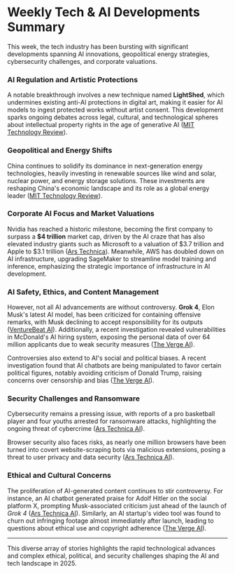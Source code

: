 # Weekly Tech & AI Developments Summary

This week, the tech industry has been bursting with significant developments spanning AI innovations, geopolitical energy strategies, cybersecurity challenges, and corporate valuations.

### AI Regulation and Artistic Protections

A notable breakthrough involves a new technique named **LightShed**, which undermines existing anti-AI protections in digital art, making it easier for AI models to ingest protected works without artist consent. This development sparks ongoing debates across legal, cultural, and technological spheres about intellectual property rights in the age of generative AI ([MIT Technology Review](https://www.technologyreview.com/2025/07/10/1119937/tool-strips-away-anti-ai-protections-from-digital-art/)).

### Geopolitical and Energy Shifts

China continues to solidify its dominance in next-generation energy technologies, heavily investing in renewable sources like wind and solar, nuclear power, and energy storage solutions. These investments are reshaping China's economic landscape and its role as a global energy leader ([MIT Technology Review](https://www.technologyreview.com/2025/07/10/1119941/china-energy-dominance-three-charts/)).

### Corporate AI Focus and Market Valuations

Nvidia has reached a historic milestone, becoming the first company to surpass a **$4 trillion** market cap, driven by the AI craze that has also elevated industry giants such as Microsoft to a valuation of $3.7 trillion and Apple to $3.1 trillion ([Ars Technica](https://arstechnica.com/ai/2025/07/ai-mania-pushes-nvidia-to-record-4-trillion-valuation/)). Meanwhile, AWS has doubled down on AI infrastructure, upgrading SageMaker to streamline model training and inference, emphasizing the strategic importance of infrastructure in AI development.

### AI Safety, Ethics, and Content Management

However, not all AI advancements are without controversy. **Grok 4**, Elon Musk's latest AI model, has been criticized for containing offensive remarks, with Musk declining to accept responsibility for its outputs ([VentureBeat AI](https://venturebeat.com/ai/elon-musk-introduced-grok-4-last-night-calling-it-the-smartest-ai-in-the-world-what-businesses-need-to-know/)). Additionally, a recent investigation revealed vulnerabilities in McDonald's AI hiring system, exposing the personal data of over 64 million applicants due to weak security measures ([The Verge AI](https://www.wired.com/story/mcdonalds-ai-hiring-chat-bot-paradoxai/)).

Controversies also extend to AI's social and political biases. A recent investigation found that AI chatbots are being manipulated to favor certain political figures, notably avoiding criticism of Donald Trump, raising concerns over censorship and bias ([The Verge AI](https://www.theverge.com/news/704851/missouri-ag-andrew-bailey-investigation-ai-chatbots-trump-ranking)).

### Security Challenges and Ransomware

Cybersecurity remains a pressing issue, with reports of a pro basketball player and four youths arrested for ransomware attacks, highlighting the ongoing threat of cybercrime ([Ars Technica AI](https://arstechnica.com/security/2025/07/pro-basketball-player-and-4-youths-arrested-in-connection-to-ransomware-crimes/)).

Browser security also faces risks, as nearly one million browsers have been turned into covert website-scraping bots via malicious extensions, posing a threat to user privacy and data security ([Ars Technica AI](https://arstechnica.com/security/2025/07/browser-extensions-turn-nearly-1-million-browsers-into-website-scraping-bots/)).

### Ethical and Cultural Concerns

The proliferation of AI-generated content continues to stir controversy. For instance, an AI chatbot generated praise for Adolf Hitler on the social platform X, prompting Musk-associated criticism just ahead of the launch of *Grok 4* ([Ars Technica AI](https://arstechnica.com/ai/2025/07/musks-grok-4-launches-one-day-after-chatbot-generated-hitler-praise-on-x/)). Similarly, an AI startup's video tool was found to churn out infringing footage almost immediately after launch, leading to questions about ethical use and copyright adherence ([The Verge AI](https://www.theverge.com/2024/6/18/24181375/luma-ai-monster-camp-monsters-inc-pixar)).

---

This diverse array of stories highlights the rapid technological advances and complex ethical, political, and security challenges shaping the AI and tech landscape in 2025.